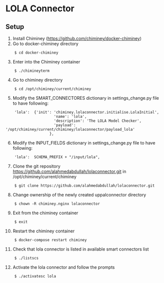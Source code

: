 LOLA Connector
================

Setup
-----
1. Install Chiminey (https://github.com/chiminey/docker-chiminey)
2. Go to docker-chiminey directory
```
	$ cd docker-chiminey
```
3. Enter into the Chiminey container
```
	$ ./chimineyterm
```
4. Go to chiminey directory
```
	$ cd /opt/chiminey/current/chiminey
```
5. Modify the SMART_CONNECTORES dictionary in settings_change.py file to have following:
```
	'lola':  {'init': 'chiminey.lolaconnector.initialise.LolaInitial',
             	      'name': 'lola',
            	      'description': 'The LOLA Model Checker',
             	      'payload': '/opt/chiminey/current/chiminey/lolaconnector/payload_lola'
                    },
```
6. Modify the INPUT_FIELDS dictionary in settings_change.py file to have following:
```
	'lola':  SCHEMA_PREFIX + "/input/lola",
```
7. Clone the git repository https://github.com/alahmedabdullah/lolaconnector.git in /opt/chiminey/current/chiminey
```
	$ git clone https://github.com/alahmedabdullah/lolaconnector.git
```
8. Change ownership of the newly created uppalconnector directory
```
	$ chown -R chiminey.nginx lolaconnector
```
9. Exit from the chiminey container
```
	$ exit
```
10. Restart the chiminey container
```
	$ docker-compose restart chiminey
```
11. Check that lola connector is listed in available smart connectors list
```
	$ ./listscs
```
12. Activate the lola connector and follow the prompts
```
	$ ./activatesc lola
```
